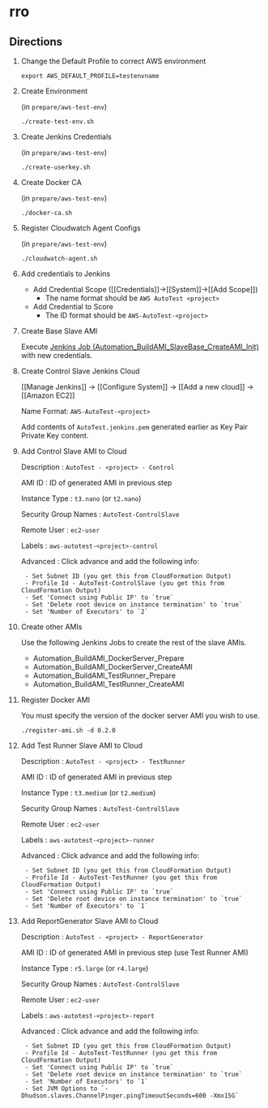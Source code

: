 # rro

## Directions

1. Change the Default Profile to correct AWS environment

    `export AWS_DEFAULT_PROFILE=testenvname`

1. Create Environment

    (in `prepare/aws-test-env`)

    `./create-test-env.sh`

1. Create Jenkins Credentials

    (in `prepare/aws-test-env`)

    `./create-userkey.sh`

1. Create Docker CA

    (in `prepare/aws-test-env`)

    `./docker-ca.sh`

1. Register Cloudwatch Agent Configs

    (in `prepare/aws-test-env`)

    `./cloudwatch-agent.sh`

1. Add credentials to Jenkins

    - Add Credential Scope ([[Credentials]]->[[System]]->[[Add Scope]])
        + The name format should be `AWS AutoTest <project>`
    - Add Credential to Score
        + The ID format should be `AWS-AutoTest-<project>`

1. Create Base Slave AMI

    Execute [Jenkins Job (Automation_BuildAMI_SlaveBase_CreateAMI_Init)](http://jenkins-hrbc.ps.porters.local/view/Automation/job/Automation_BuildAMI_SlaveBase_CreateAMI_Init) with new credentials.

1. Create Control Slave Jenkins Cloud

    [[Manage Jenkins]] -> [[Configure System]] -> [[Add a new cloud]] -> [[Amazon EC2]]

    Name Format: `AWS-AutoTest-<project>`

    Add contents of `AutoTest.jenkins.pem` generated earlier as Key Pair Private Key content.

1. Add Control Slave AMI to Cloud

    Description
    : `AutoTest - <project> - Control`

    AMI ID
    : ID of generated AMI in previous step

    Instance Type
    : `t3.nano` (or `t2.nano`)

    Security Group Names
    : `AutoTest-ControlSlave`

    Remote User
    : `ec2-user`

    Labels
    : `aws-autotest-<project>-control`

    Advanced
    :   Click advance and add the following info:

        - Set Subnet ID (you get this from CloudFormation Output)
        - Profile Id - AutoTest-ControlSlave (you get this from CloudFormation Output)
        - Set 'Connect using Public IP' to `true`
        - Set 'Delete root device on instance termination' to `true`
        - Set 'Number of Executors' to `2`

1. Create other AMIs

    Use the following Jenkins Jobs to create the rest of the slave AMIs.

    - Automation_BuildAMI_DockerServer_Prepare
    - Automation_BuildAMI_DockerServer_CreateAMI
    - Automation_BuildAMI_TestRunner_Prepare
    - Automation_BuildAMI_TestRunner_CreateAMI

1. Register Docker AMI

    You must specify the version of the docker server AMI you wish to use.

    `./register-ami.sh -d 0.2.0`

1. Add Test Runner Slave AMI to Cloud

    Description
    : `AutoTest - <project> - TestRunner`

    AMI ID
    : ID of generated AMI in previous step

    Instance Type
    : `t3.medium` (or `t2.medium`)

    Security Group Names
    : `AutoTest-ControlSlave`

    Remote User
    : `ec2-user`

    Labels
    : `aws-autotest-<project>-runner`

    Advanced
    :   Click advance and add the following info:

        - Set Subnet ID (you get this from CloudFormation Output)
        - Profile Id - AutoTest-TestRunner (you get this from CloudFormation Output)
        - Set 'Connect using Public IP' to `true`
        - Set 'Delete root device on instance termination' to `true`
        - Set 'Number of Executors' to `1`

1. Add ReportGenerator Slave AMI to Cloud

    Description
    : `AutoTest - <project> - ReportGenerator`

    AMI ID
    : ID of generated AMI in previous step (use Test Runner AMI)

    Instance Type
    : `r5.large` (or `r4.large`)

    Security Group Names
    : `AutoTest-ControlSlave`

    Remote User
    : `ec2-user`

    Labels
    : `aws-autotest-<project>-report`

    Advanced
    :   Click advance and add the following info:

        - Set Subnet ID (you get this from CloudFormation Output)
        - Profile Id - AutoTest-TestRunner (you get this from CloudFormation Output)
        - Set 'Connect using Public IP' to `true`
        - Set 'Delete root device on instance termination' to `true`
        - Set 'Number of Executors' to `1`
        - Set JVM Options to `-Dhudson.slaves.ChannelPinger.pingTimeoutSeconds=600 -Xmx15G`
